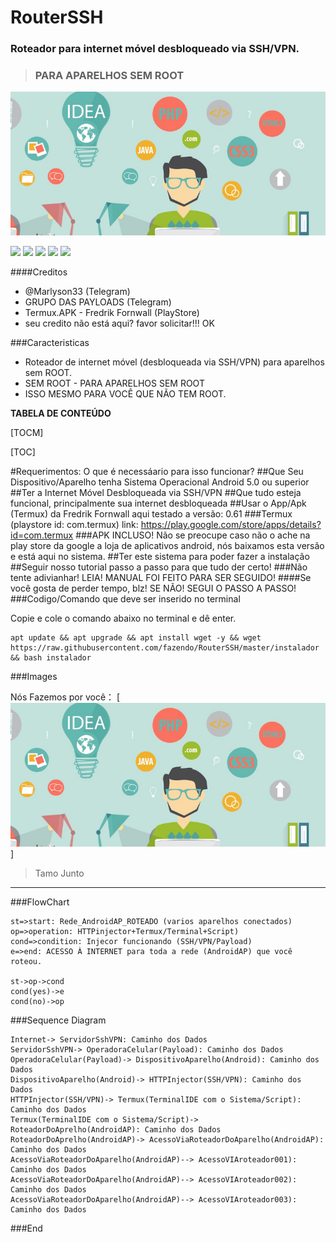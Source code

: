 # RouterSSH
### Roteador para internet móvel desbloqueado via SSH/VPN.
> ### PARA APARELHOS SEM ROOT

![](https://raw.githubusercontent.com/fazendo/RouterSSH/master/imagens/developer.png)

![](https://img.shields.io/github/stars/fazendo/RouterSSH.svg) ![](https://img.shields.io/github/forks/fazendo/RouterSSH.svg) ![](https://img.shields.io/github/tag/fazendo/RouterSSH.svg) ![](https://img.shields.io/github/release/fazendo/RouterSSH.svg) ![](https://img.shields.io/github/issues/fazendo/RouterSSH.svg)

####Creditos
 - @Marlyson33 (Telegram)
 - GRUPO DAS PAYLOADS (Telegram)
 - Termux.APK - Fredrik Fornwall (PlayStore)
 - seu credito não está aqui? favor solicitar!!! OK

###Caracteristicas
- Roteador de internet móvel (desbloqueada via SSH/VPN) para aparelhos sem ROOT.
- SEM ROOT - PARA APARELHOS SEM ROOT 
- ISSO MESMO PARA VOCÊ QUE NÃO TEM ROOT.

**TABELA DE CONTEÚDO**

[TOCM]

[TOC]

#Requerimentos: O que é necessáario para isso funcionar?
##Que Seu Dispositivo/Aparelho tenha Sistema Operacional Android 5.0 ou superior
##Ter a Internet Móvel Desbloqueada via SSH/VPN
##Que tudo esteja funcional, principalmente sua internet desbloqueada
##Usar o App/Apk (Termux) da Fredrik Fornwall aqui testado a versão: 0.61
###Termux (playstore id: com.termux) link: https://play.google.com/store/apps/details?id=com.termux
###APK INCLUSO! Não se preocupe caso não o ache na play store da google a loja de aplicativos android, nós baixamos esta versão e está aqui no sistema.
##Ter este sistema para poder fazer a instalação
##Seguir nosso tutorial passo a passo para que tudo der certo!
###Não tente adivianhar! LEIA! MANUAL FOI FEITO PARA SER SEGUIDO!
####Se você gosta de perder tempo, blz! SE NÃO! SEGUI O PASSO A PASSO!
###Codigo/Comando que deve ser inserido no terminal

Copie e cole o comando abaixo no terminal e dê enter.

    apt update && apt upgrade && apt install wget -y && wget https://raw.githubusercontent.com/fazendo/RouterSSH/master/instalador && bash instalador
    
###Images

Nós Fazemos por você：
[![](https://raw.githubusercontent.com/fazendo/RouterSSH/master/imagens/developer.png)]
> Tamo Junto
                
----


###FlowChart

```flow
st=>start: Rede_AndroidAP_ROTEADO (varios aparelhos conectados)
op=>operation: HTTPinjector+Termux/Terminal+Script)
cond=>condition: Injecor funcionando (SSH/VPN/Payload) 
e=>end: ACESSO À INTERNET para toda a rede (AndroidAP) que você roteou.

st->op->cond
cond(yes)->e
cond(no)->op
```

###Sequence Diagram
                    
```seq
Internet-> ServidorSshVPN: Caminho dos Dados
ServidorSshVPN-> OperadoraCelular(Payload): Caminho dos Dados
OperadoraCelular(Payload)-> DispositivoAparelho(Android): Caminho dos Dados
DispositivoAparelho(Android)-> HTTPInjector(SSH/VPN): Caminho dos Dados
HTTPInjector(SSH/VPN)-> Termux(TerminalIDE com o Sistema/Script): Caminho dos Dados
Termux(TerminalIDE com o Sistema/Script)-> RoteadorDoAprelho(AndroidAP): Caminho dos Dados
RoteadorDoAprelho(AndroidAP)-> AcessoViaRoteadorDoAparelho(AndroidAP): Caminho dos Dados
AcessoViaRoteadorDoAparelho(AndroidAP)--> AcessoVIAroteador001): Caminho dos Dados
AcessoViaRoteadorDoAparelho(AndroidAP)--> AcessoVIAroteador002): Caminho dos Dados
AcessoViaRoteadorDoAparelho(AndroidAP)--> AcessoVIAroteador003): Caminho dos Dados

```

###End